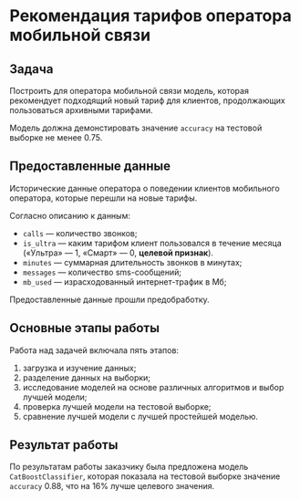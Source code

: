 # Рекомендация тарифов оператора мобильной связи

## Задача

Построить для оператора мобильной связи модель, которая рекомендует подходящий новый тариф для клиентов, продолжающих пользоваться архивными тарифами.

Модель должна демонстировать значение `accuracy` на тестовой выборке не менее 0.75.

## Предоставленные данные

Исторические данные оператора о поведении клиентов мобильного оператора, которые перешли на новые тарифы. 

Согласно описанию к данным:

- `сalls` — количество звонков;
- `is_ultra` — каким тарифом клиент пользовался в течение месяца («Ультра» — 1, «Смарт» — 0, **целевой признак**).
- `minutes` — суммарная длительность звонков в минутах;
- `messages` — количество sms-сообщений;
- `mb_used` — израсходованный интернет-трафик в Мб;
  
Предоставленные данные прошли предобработку.

## Основные этапы работы

Работа над задачей включала пять этапов:

1. загрузка и изучение данных;
2. разделение данных на выборки;
3. исследование моделей на основе различных алгоритмов и выбор лучшей модели;
4. проверка лучшей модели на тестовой выборке;
5. сравнение лучшей модели с лучшей простейшей моделью.

## Результат работы

По результатам работы заказчику была предложена модель `CatBoostClassifier`, которая показала на тестовой выборке значение `accuracy` 0.88, что на 16% лучше целевого значения.
